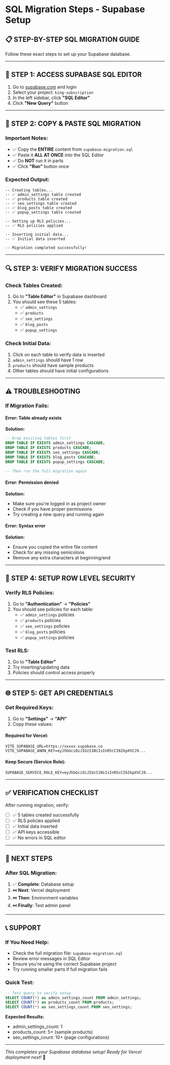 # SQL Migration Steps - Supabase Setup

## 📋 STEP-BY-STEP SQL MIGRATION GUIDE

Follow these exact steps to set up your Supabase database.

---

## 🔧 STEP 1: ACCESS SUPABASE SQL EDITOR

1. Go to [supabase.com](https://supabase.com) and login
2. Select your project: `king-subscription`
3. In the left sidebar, click **"SQL Editor"**
4. Click **"New Query"** button

---

## 📄 STEP 2: COPY & PASTE SQL MIGRATION

### **Important Notes:**
- ✅ Copy the **ENTIRE** content from `supabase-migration.sql`
- ✅ Paste it **ALL AT ONCE** into the SQL Editor
- ✅ Do **NOT** run it in parts
- ✅ Click **"Run"** button once

### **Expected Output:**
```
-- Creating tables...
-- ✅ admin_settings table created
-- ✅ products table created
-- ✅ seo_settings table created
-- ✅ blog_posts table created
-- ✅ popup_settings table created

-- Setting up RLS policies...
-- ✅ RLS policies applied

-- Inserting initial data...
-- ✅ Initial data inserted

-- Migration completed successfully!
```

---

## 🔍 STEP 3: VERIFY MIGRATION SUCCESS

### **Check Tables Created:**
1. Go to **"Table Editor"** in Supabase dashboard
2. You should see these 5 tables:
   - ✅ `admin_settings`
   - ✅ `products`
   - ✅ `seo_settings`
   - ✅ `blog_posts`
   - ✅ `popup_settings`

### **Check Initial Data:**
1. Click on each table to verify data is inserted
2. `admin_settings` should have 1 row
3. `products` should have sample products
4. Other tables should have initial configurations

---

## ⚠️ TROUBLESHOOTING

### **If Migration Fails:**

#### **Error: Table already exists**
**Solution:**
```sql
-- Drop existing tables first
DROP TABLE IF EXISTS admin_settings CASCADE;
DROP TABLE IF EXISTS products CASCADE;
DROP TABLE IF EXISTS seo_settings CASCADE;
DROP TABLE IF EXISTS blog_posts CASCADE;
DROP TABLE IF EXISTS popup_settings CASCADE;

-- Then run the full migration again
```

#### **Error: Permission denied**
**Solution:**
- Make sure you're logged in as project owner
- Check if you have proper permissions
- Try creating a new query and running again

#### **Error: Syntax error**
**Solution:**
- Ensure you copied the entire file content
- Check for any missing semicolons
- Remove any extra characters at beginning/end

---

## 🔐 STEP 4: SETUP ROW LEVEL SECURITY

### **Verify RLS Policies:**
1. Go to **"Authentication"** → **"Policies"**
2. You should see policies for each table:
   - ✅ `admin_settings` policies
   - ✅ `products` policies
   - ✅ `seo_settings` policies
   - ✅ `blog_posts` policies
   - ✅ `popup_settings` policies

### **Test RLS:**
1. Go to **"Table Editor"**
2. Try inserting/updating data
3. Policies should control access properly

---

## 🌐 STEP 5: GET API CREDENTIALS

### **Get Required Keys:**
1. Go to **"Settings"** → **"API"**
2. Copy these values:

#### **Required for Vercel:**
```
VITE_SUPABASE_URL=https://xxxxx.supabase.co
VITE_SUPABASE_ANON_KEY=eyJhbGciOiJIUzI1NiIsInR5cCI6IkpXVCJ9...
```

#### **Keep Secure (Service Role):**
```
SUPABASE_SERVICE_ROLE_KEY=eyJhbGciOiJIUzI1NiIsInR5cCI6IkpXVCJ9...
```

---

## ✅ VERIFICATION CHECKLIST

After running migration, verify:

- [ ] ✅ 5 tables created successfully
- [ ] ✅ RLS policies applied
- [ ] ✅ Initial data inserted
- [ ] ✅ API keys accessible
- [ ] ✅ No errors in SQL editor

---

## 🚀 NEXT STEPS

### **After SQL Migration:**
1. ✅ **Complete**: Database setup
2. ⏭️ **Next**: Vercel deployment
3. ⏭️ **Then**: Environment variables
4. ⏭️ **Finally**: Test admin panel

---

## 📞 SUPPORT

### **If You Need Help:**
- Check the full migration file: `supabase-migration.sql`
- Review error messages in SQL Editor
- Ensure you're using the correct Supabase project
- Try running smaller parts if full migration fails

### **Quick Test:**
```sql
-- Test query to verify setup
SELECT COUNT(*) as admin_settings_count FROM admin_settings;
SELECT COUNT(*) as products_count FROM products;
SELECT COUNT(*) as seo_settings_count FROM seo_settings;
```

**Expected Results:**
- admin_settings_count: 1
- products_count: 5+ (sample products)
- seo_settings_count: 10+ (page configurations)

---

*This completes your Supabase database setup!*
*Ready for Vercel deployment next!* 🎉
